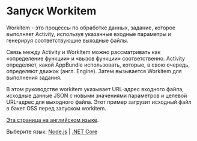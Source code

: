 # Запуск Workitem

Workitem - это процессы по обработке данных, задание, которое выполняет Activity, используя указанные входные параметры и генерируя соответствующие выходные файлы.

Связь между Activity и WorkItem можно рассматривать как «определение функции» и «вызов функции» соответственно. Activity определяет, какой AppBundle использовать, которые, в свою очередь, определяют движок (англ. Engine). Затем вызывается Workitem для выполнения задания.

В этом руководстве workitem указывает URL-адрес входного файла, исходные данные JSON с новыми значениями параметров и целевой URL-адрес для выходного файла. Этот пример загрузит исходный файл в бакет OSS перед запуском workitem.

[Эта страница на английском языке](https://learnforge.autodesk.io/#/designautomation/workitem/).

Выберите язык: [Node.js](designautomation/workitem/nodejs) | [.NET Core](designautomation/workitem/netcore)

